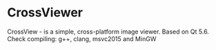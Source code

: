 # CrossViewer
CrossView - is a simple, cross-platform image viewer. Based on Qt 5.6. Check compiling: g++, clang, msvc2015 and MinGW
